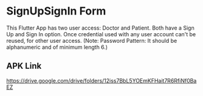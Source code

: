 # SignUpSignIn Form

This Flutter App has two user access: Doctor and Patient. Both have a Sign Up and Sign In option. 
Once credential used with any user account can't be reused, for other user access. 
(Note: Password Pattern: It should be alphanumeric and of minimum length 6.)

## APK Link
https://drive.google.com/drive/folders/12iss7BbL5YOEmKFHait7R6RfiNf0BaEZ
